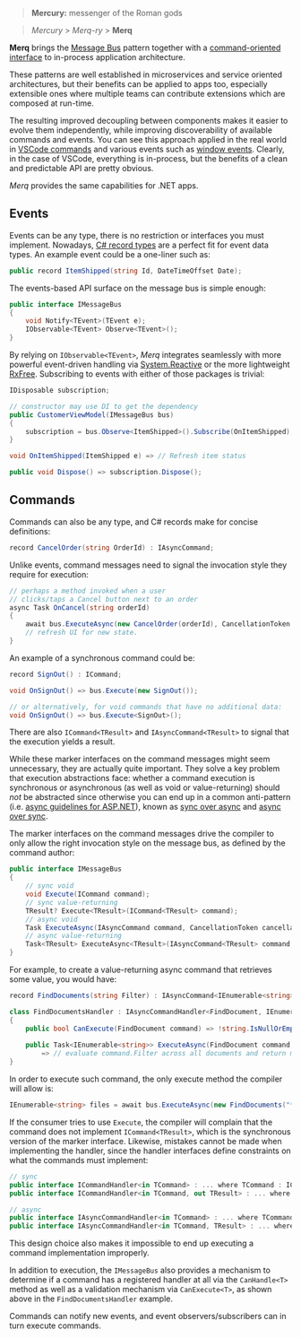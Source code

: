 ﻿> **Mercury:** messenger of the Roman gods

> *Mercury* > *Merq-ry* > **Merq** 


**Merq** brings the [Message Bus](https://docs.microsoft.com/en-us/previous-versions/msp-n-p/ff647328(v=pandp.10)) pattern together with 
a [command-oriented interface](https://www.martinfowler.com/bliki/CommandOrientedInterface.html) to in-process application architecture.

These patterns are well established in microservices and service oriented 
architectures, but their benefits can be applied to apps too, especially 
extensible ones where multiple teams can contribute extensions which 
are composed at run-time.

The resulting improved decoupling between components makes it easier to evolve 
them independently, while improving discoverability of available commands and 
events. You can see this approach applied in the real world in 
[VSCode commands](https://code.visualstudio.com/api/extension-guides/command) 
and various events such as [window events](https://code.visualstudio.com/api/references/vscode-api#window). Clearly, in the case of VSCode, everything 
is in-process, but the benefits of a clean and predictable API are pretty 
obvious.

*Merq* provides the same capabilities for .NET apps. 

## Events

Events can be any type, there is no restriction or interfaces you must implement.
Nowadays, [C# record types](https://docs.microsoft.com/en-us/dotnet/csharp/fundamentals/types/records) are a perfect fit for event data types. 
An example event could be a one-liner such as:

```csharp
public record ItemShipped(string Id, DateTimeOffset Date);
```

The events-based API surface on the message bus is simple enough:

```csharp
public interface IMessageBus
{
    void Notify<TEvent>(TEvent e);
    IObservable<TEvent> Observe<TEvent>();
}
```

By relying on `IObservable<TEvent>`, *Merq* integrates seamlessly with 
more powerful event-driven handling via [System.Reactive](http://nuget.org/packages/system.reactive) or the more lightweight [RxFree](https://www.nuget.org/packages/RxFree). Subscribing to events with either of those packages is trivial:

```csharp
IDisposable subscription;

// constructor may use DI to get the dependency
public CustomerViewModel(IMessageBus bus)
{
    subscription = bus.Observe<ItemShipped>().Subscribe(OnItemShipped);
}

void OnItemShipped(ItemShipped e) => // Refresh item status

public void Dispose() => subscription.Dispose();
```


## Commands

Commands can also be any type, and C# records make for concise definitions:

```csharp
record CancelOrder(string OrderId) : IAsyncCommand;
```

Unlike events, command messages need to signal the invocation style they require 
for execution:

```csharp
// perhaps a method invoked when a user 
// clicks/taps a Cancel button next to an order
async Task OnCancel(string orderId)
{
    await bus.ExecuteAsync(new CancelOrder(orderId), CancellationToken.None);
    // refresh UI for new state.
}
```

An example of a synchronous command could be:

```csharp
record SignOut() : ICommand;

void OnSignOut() => bus.Execute(new SignOut());

// or alternatively, for void commands that have no additional data:
void OnSignOut() => bus.Execute<SignOut>();
```

There are also `ICommand<TResult>` and `IAsyncCommand<TResult>` to signal 
that the execution yields a result.

While these marker interfaces on the command messages might seem unnecessary, 
they are actually quite important. They solve a key problem that execution
abstractions face: whether a command execution is synchronous or asynchronous 
(as well as void or value-returning) should *not* be abstracted since otherwise 
you can end up in a common anti-pattern (i.e. [async guidelines for ASP.NET](https://github.com/davidfowl/AspNetCoreDiagnosticScenarios/blob/master/AsyncGuidance.md)), known as [sync over async](https://devblogs.microsoft.com/pfxteam/should-i-expose-synchronous-wrappers-for-asynchronous-methods/) and 
[async over sync](https://devblogs.microsoft.com/pfxteam/should-i-expose-asynchronous-wrappers-for-synchronous-methods/).

The marker interfaces on the command messages drive the compiler to only allow 
the right invocation style on the message bus, as defined by the command author:

```csharp
public interface IMessageBus
{
    // sync void
    void Execute(ICommand command);
    // sync value-returning
    TResult? Execute<TResult>(ICommand<TResult> command);
    // async void
    Task ExecuteAsync(IAsyncCommand command, CancellationToken cancellation);
    // async value-returning
    Task<TResult> ExecuteAsync<TResult>(IAsyncCommand<TResult> command, CancellationToken cancellation);
}
```

For example, to create a value-returning async command that retrieves some 
value, you would have:

```csharp
record FindDocuments(string Filter) : IAsyncCommand<IEnumerable<string>>;

class FindDocumentsHandler : IAsyncCommandHandler<FindDocument, IEnumerable<string>>
{
    public bool CanExecute(FindDocument command) => !string.IsNullOrEmpty(command.Filter);
    
    public Task<IEnumerable<string>> ExecuteAsync(FindDocument command, CancellationToken cancellation)
        => // evaluate command.Filter across all documents and return matches
}
```

In order to execute such command, the only execute method the compiler will allow 
is:

```csharp
IEnumerable<string> files = await bus.ExecuteAsync(new FindDocuments("*.json"));
```

If the consumer tries to use `Execute`, the compiler will complain that the 
command does not implement `ICommand<TResult>`, which is the synchronous version 
of the marker interface. Likewise, mistakes cannot be made when implementing the 
handler, since the handler interfaces define constraints on what the commands must 
implement:

```csharp
// sync
public interface ICommandHandler<in TCommand> : ... where TCommand : ICommand;
public interface ICommandHandler<in TCommand, out TResult> : ... where TCommand : ICommand<TResult>;

// async
public interface IAsyncCommandHandler<in TCommand> : ... where TCommand : IAsyncCommand;
public interface IAsyncCommandHandler<in TCommand, TResult> : ... where TCommand : IAsyncCommand<TResult>
```

This design choice also makes it impossible to end up executing a command
implementation improperly.

In addition to execution, the `IMessageBus` also provides a mechanism to determine 
if a command has a registered handler at all via the `CanHandle<T>` method as well 
as a validation mechanism via `CanExecute<T>`, as shown above in the `FindDocumentsHandler` example.

Commands can notify new events, and event observers/subscribers can in turn 
execute commands.